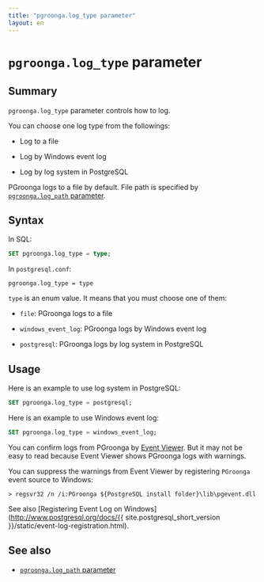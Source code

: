 ```yaml
---
title: "pgroonga.log_type parameter"
layout: en
---
```


# `pgroonga.log_type` parameter

## Summary

`pgroonga.log_type` parameter controls how to log.

You can choose one log type from the followings:

  * Log to a file

  * Log by Windows event log

  * Log by log system in PostgreSQL

PGroonga logs to a file by default. File path is specified by [`pgroonga.log_path` parameter](log_path.html).

## Syntax

In SQL:

```sql
SET pgroonga.log_type = type;
```

In `postgresql.conf`:

```text
pgroonga.log_type = type
```

`type` is an enum value. It means that you must choose one of them:

  * `file`: PGroonga logs to a file

  * `windows_event_log`: PGroonga logs by Windows event log

  * `postgresql`: PGroonga logs by log system in PostgreSQL

## Usage

Here is an example to use log system in PostgreSQL:

```sql
SET pgroonga.log_type = postgresql;
```

Here is an example to use Windows event log:

```sql
SET pgroonga.log_type = windows_event_log;
```

You can confirm logs from PGroonga by [Event Viewer](http://windows.microsoft.com/en-us/windows/open-event-viewer). But it may not be easy to read because Event Viewer shows PGroonga logs with warnings.

You can suppress the warnings from Event Viewer by registering `PGroonga` event source to Windows:

```text
> regsvr32 /n /i:PGroonga ${PostgreSQL install folder}\lib\pgevent.dll
```

See also [Registering Event Log on Windows](http://www.postgresql.org/docs/{{ site.postgresql_short_version }}/static/event-log-registration.html).

## See also

  * [`pgroonga.log_path` parameter](log_path.html)
